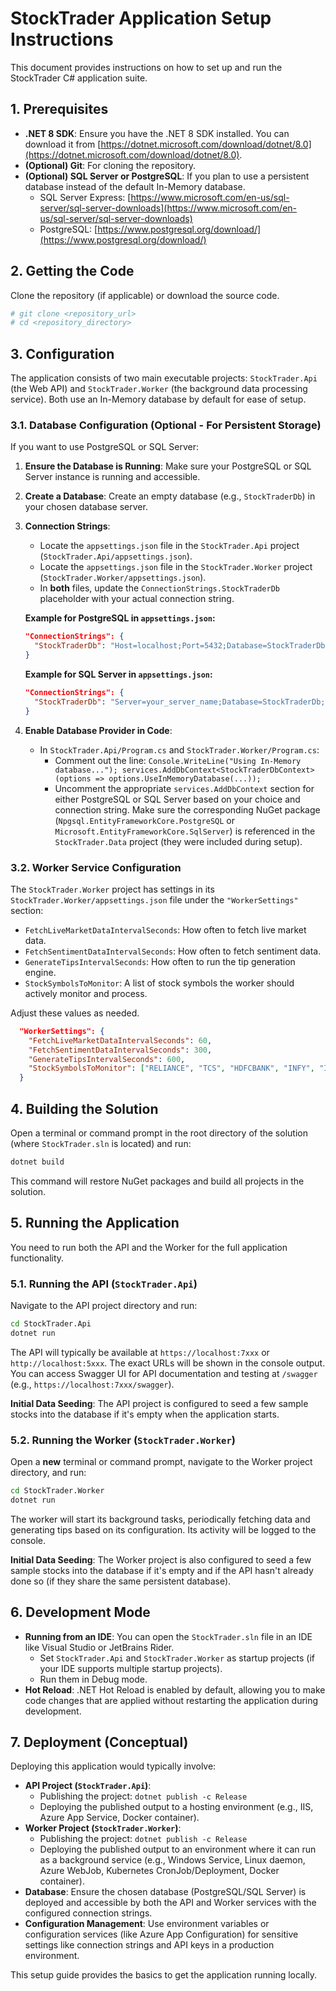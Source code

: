 # StockTrader Application Setup Instructions

This document provides instructions on how to set up and run the StockTrader C# application suite.

## 1. Prerequisites

*   **.NET 8 SDK**: Ensure you have the .NET 8 SDK installed. You can download it from [https://dotnet.microsoft.com/download/dotnet/8.0](https://dotnet.microsoft.com/download/dotnet/8.0).
*   **(Optional) Git**: For cloning the repository.
*   **(Optional) SQL Server or PostgreSQL**: If you plan to use a persistent database instead of the default In-Memory database.
    *   SQL Server Express: [https://www.microsoft.com/en-us/sql-server/sql-server-downloads](https://www.microsoft.com/en-us/sql-server/sql-server-downloads)
    *   PostgreSQL: [https://www.postgresql.org/download/](https://www.postgresql.org/download/)

## 2. Getting the Code

Clone the repository (if applicable) or download the source code.

```bash
# git clone <repository_url>
# cd <repository_directory>
```

## 3. Configuration

The application consists of two main executable projects: `StockTrader.Api` (the Web API) and `StockTrader.Worker` (the background data processing service). Both use an In-Memory database by default for ease of setup.

### 3.1. Database Configuration (Optional - For Persistent Storage)

If you want to use PostgreSQL or SQL Server:

1.  **Ensure the Database is Running**: Make sure your PostgreSQL or SQL Server instance is running and accessible.
2.  **Create a Database**: Create an empty database (e.g., `StockTraderDb`) in your chosen database server.
3.  **Connection Strings**:
    *   Locate the `appsettings.json` file in the `StockTrader.Api` project (`StockTrader.Api/appsettings.json`).
    *   Locate the `appsettings.json` file in the `StockTrader.Worker` project (`StockTrader.Worker/appsettings.json`).
    *   In **both** files, update the `ConnectionStrings.StockTraderDb` placeholder with your actual connection string.

    **Example for PostgreSQL in `appsettings.json`:**
    ```json
    "ConnectionStrings": {
      "StockTraderDb": "Host=localhost;Port=5432;Database=StockTraderDb;Username=your_username;Password=your_password;"
    }
    ```

    **Example for SQL Server in `appsettings.json`:**
    ```json
    "ConnectionStrings": {
      "StockTraderDb": "Server=your_server_name;Database=StockTraderDb;User ID=your_user_id;Password=your_password;Trusted_Connection=False;Encrypt=True;TrustServerCertificate=True;"
    }
    ```
4.  **Enable Database Provider in Code**:
    *   In `StockTrader.Api/Program.cs` and `StockTrader.Worker/Program.cs`:
        *   Comment out the line: `Console.WriteLine("Using In-Memory database..."); services.AddDbContext<StockTraderDbContext>(options => options.UseInMemoryDatabase(...));`
        *   Uncomment the appropriate `services.AddDbContext` section for either PostgreSQL or SQL Server based on your choice and connection string. Make sure the corresponding NuGet package (`Npgsql.EntityFrameworkCore.PostgreSQL` or `Microsoft.EntityFrameworkCore.SqlServer`) is referenced in the `StockTrader.Data` project (they were included during setup).

### 3.2. Worker Service Configuration

The `StockTrader.Worker` project has settings in its `StockTrader.Worker/appsettings.json` file under the `"WorkerSettings"` section:

*   `FetchLiveMarketDataIntervalSeconds`: How often to fetch live market data.
*   `FetchSentimentDataIntervalSeconds`: How often to fetch sentiment data.
*   `GenerateTipsIntervalSeconds`: How often to run the tip generation engine.
*   `StockSymbolsToMonitor`: A list of stock symbols the worker should actively monitor and process.

Adjust these values as needed.

```json
  "WorkerSettings": {
    "FetchLiveMarketDataIntervalSeconds": 60,
    "FetchSentimentDataIntervalSeconds": 300,
    "GenerateTipsIntervalSeconds": 600,
    "StockSymbolsToMonitor": ["RELIANCE", "TCS", "HDFCBANK", "INFY", "ICICIBANK"]
  }
```

## 4. Building the Solution

Open a terminal or command prompt in the root directory of the solution (where `StockTrader.sln` is located) and run:

```bash
dotnet build
```

This command will restore NuGet packages and build all projects in the solution.

## 5. Running the Application

You need to run both the API and the Worker for the full application functionality.

### 5.1. Running the API (`StockTrader.Api`)

Navigate to the API project directory and run:

```bash
cd StockTrader.Api
dotnet run
```
The API will typically be available at `https://localhost:7xxx` or `http://localhost:5xxx`. The exact URLs will be shown in the console output.
You can access Swagger UI for API documentation and testing at `/swagger` (e.g., `https://localhost:7xxx/swagger`).

**Initial Data Seeding**: The API project is configured to seed a few sample stocks into the database if it's empty when the application starts.

### 5.2. Running the Worker (`StockTrader.Worker`)

Open a **new** terminal or command prompt, navigate to the Worker project directory, and run:

```bash
cd StockTrader.Worker
dotnet run
```
The worker will start its background tasks, periodically fetching data and generating tips based on its configuration. Its activity will be logged to the console.

**Initial Data Seeding**: The Worker project is also configured to seed a few sample stocks into the database if it's empty and if the API hasn't already done so (if they share the same persistent database).

## 6. Development Mode

*   **Running from an IDE**: You can open the `StockTrader.sln` file in an IDE like Visual Studio or JetBrains Rider.
    *   Set `StockTrader.Api` and `StockTrader.Worker` as startup projects (if your IDE supports multiple startup projects).
    *   Run them in Debug mode.
*   **Hot Reload**: .NET Hot Reload is enabled by default, allowing you to make code changes that are applied without restarting the application during development.

## 7. Deployment (Conceptual)

Deploying this application would typically involve:

*   **API Project (`StockTrader.Api`)**:
    *   Publishing the project: `dotnet publish -c Release`
    *   Deploying the published output to a hosting environment (e.g., IIS, Azure App Service, Docker container).
*   **Worker Project (`StockTrader.Worker`)**:
    *   Publishing the project: `dotnet publish -c Release`
    *   Deploying the published output to an environment where it can run as a background service (e.g., Windows Service, Linux daemon, Azure WebJob, Kubernetes CronJob/Deployment, Docker container).
*   **Database**: Ensure the chosen database (PostgreSQL/SQL Server) is deployed and accessible by both the API and Worker services with the configured connection strings.
*   **Configuration Management**: Use environment variables or configuration services (like Azure App Configuration) for sensitive settings like connection strings and API keys in a production environment.

This setup guide provides the basics to get the application running locally.
```
